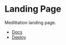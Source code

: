 # Landing Page

Medittation landing page.

- [Docs](https://medittation-docs.netlify.com)
- [Deploy](https://medittation.netlify.app)
